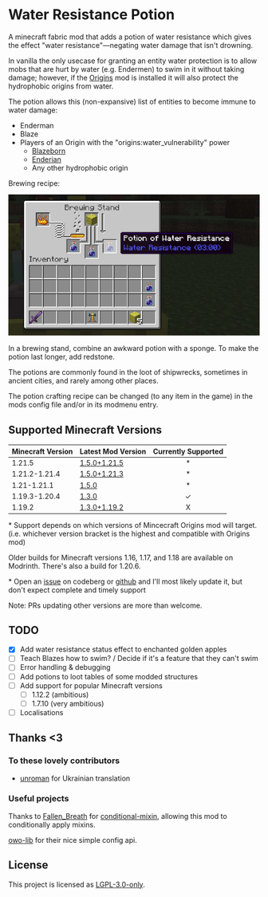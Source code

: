 # Water Resistance Potion

A minecraft fabric mod that adds a potion of water resistance which gives the effect "water resistance"—negating water damage that isn't drowning.

In vanilla the only usecase for granting an entity water protection is to allow mobs that are hurt by water \(e.g. Endermen\) to swim in it without taking damage; however, if the [Origins](https://modrinth.com/mod/origins) mod is installed it will also protect the hydrophobic origins from water.

The potion allows this \(non-expansive\) list of entities to become immune to water damage:

* Enderman
* Blaze
* Players of an Origin with the "origins:water_vulnerability" power
  * [Blazeborn](https://origins.readthedocs.io/en/latest/misc/base_contents/origins/blazeborn/)
  * [Enderian](https://origins.readthedocs.io/en/latest/misc/base_contents/origins/enderian/)
  * Any other hydrophobic origin

Brewing recipe:

![](docs/potionRecipe.jpg)

In a brewing stand, combine an awkward potion with a sponge. To make the potion last longer, add redstone.

The potions are commonly found in the loot of shipwrecks, sometimes in ancient cities, and rarely among other places.

The potion crafting recipe can be changed (to any item in the game) in the mods config file and/or in its modmenu entry.

## Supported Minecraft Versions

| Minecraft Version | Latest Mod Version                                                                        | Currently Supported |
|-------------------|-------------------------------------------------------------------------------------------|:-------------------:|
| 1.21.5            | [1.5.0+1.21.5](https://modrinth.com/mod/water-resistance-potion/version/1.5.0+1.21.5)     |          *          |
| 1.21.2-1.21.4     | [1.5.0+1.21.3](https://modrinth.com/mod/water-resistance-potion/version/1.5.0+1.21.3)     |          *          |
| 1.21-1.21.1       | [1.5.0](https://modrinth.com/mod/water-resistance-potion/version/1.5.0)                   |          *          |
| 1.19.3-1.20.4     | [1.3.0](https://modrinth.com/mod/water-resistance-potion/version/1.3.0)                   |          ✓          |
| 1.19.2            | [1.3.0+1.19.2](https://modrinth.com/mod/water-resistance-potion/version/1.3.0+1.19.2)     |          X          |

\* Support depends on which versions of Mincecraft Origins mod will target. (i.e. whichever version bracket is the highest and compatible with Origins mod)

Older builds for Minecraft versions 1.16, 1.17, and 1.18 are available on Modrinth. There's also a build for 1.20.6.

\* Open an [issue](https://codeberg.org/Alliegaytor/water-resistance-potion/issues/new) on codeberg or [github](https://github.com/Alliegaytor/water-resistance-potion) and I'll most likely update it, but don't expect complete and timely support

Note: PRs updating other versions are more than welcome.

## TODO
- [x] Add water resistance status effect to enchanted golden apples
- [ ] Teach Blazes how to swim? / Decide if it's a feature that they can't swim
- [ ] Error handling & debugging
- [ ] Add potions to loot tables of some modded structures
- [ ] Add support for popular Minecraft versions
  - [ ] 1.12.2 (ambitious)
  - [ ] 1.7.10 (very ambitious)
- [ ] Localisations

## Thanks <3
### To these lovely contributors
* [unroman](https://github.com/unroman) for Ukrainian translation

### Useful projects
Thanks to [Fallen_Breath](https://github.com/Fallen-Breath) for [conditional-mixin](https://github.com/Fallen-Breath/conditional-mixin/tree/master), allowing this mod to conditionally apply mixins.

[owo-lib](https://github.com/wisp-forest/owo-lib) for their nice simple config api.

## License
This project is licensed as [LGPL-3.0-only](./LICENSE).
